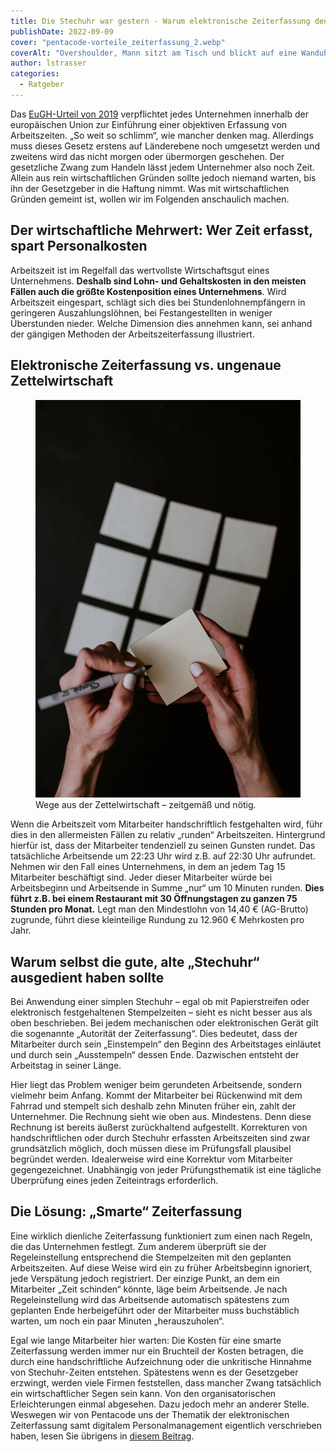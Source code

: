```yaml
---
title: Die Stechuhr war gestern - Warum elektronische Zeiterfassung den Gewinn erhöht
publishDate: 2022-09-09
cover: "pentacode-vorteile_zeiterfassung_2.webp"
coverAlt: "Overshoulder, Mann sitzt am Tisch und blickt auf eine Wanduhr."
author: lstrasser
categories:
  - Ratgeber
---
```


Das [EuGH-Urteil von 2019](../eugh_urteil/) verpflichtet jedes Unternehmen
innerhalb der europäischen Union zur Einführung einer objektiven Erfassung von
Arbeitszeiten. „So weit so schlimm“, wie mancher denken mag. Allerdings muss
dieses Gesetz erstens auf Länderebene noch umgesetzt werden und zweitens wird
das nicht morgen oder übermorgen geschehen. Der gesetzliche Zwang zum Handeln
lässt jedem Unternehmer also noch Zeit. Allein aus rein wirtschaftlichen Gründen
sollte jedoch niemand warten, bis ihn der Gesetzgeber in die Haftung nimmt. Was
mit wirtschaftlichen Gründen gemeint ist, wollen wir im Folgenden anschaulich
machen.

## Der wirtschaftliche Mehrwert: Wer Zeit erfasst, spart Personalkosten

Arbeitszeit ist im Regelfall das wertvollste Wirtschaftsgut eines Unternehmens.
**Deshalb sind Lohn- und Gehaltskosten in den meisten Fällen auch die größte
Kostenposition eines Unternehmens**. Wird Arbeitszeit eingespart, schlägt sich
dies bei Stundenlohnempfängern in geringeren Auszahlungslöhnen, bei
Festangestellten in weniger Überstunden nieder. Welche Dimension dies annehmen
kann, sei anhand der gängigen Methoden der Arbeitszeiterfassung illustriert.

## Elektronische Zeiterfassung vs. ungenaue Zettelwirtschaft

<figure class="float right width-40pc">
  <img src="pentacode-vorteile_zeiterfassung_5.webp" alt="Hand hält Notizblock und Stift. Im Hintergrund: weitere Zettel." />
  <figcaption>Wege aus der Zettelwirtschaft – zeitgemäß und nötig.</figcaption>
</figure>

Wenn die Arbeitszeit vom Mitarbeiter handschriftlich festgehalten wird, führ
dies in den allermeisten Fällen zu relativ „runden“ Arbeitszeiten. Hintergrund
hierfür ist, dass der Mitarbeiter tendenziell zu seinen Gunsten rundet. Das
tatsächliche Arbeitsende um 22:23 Uhr wird z.B. auf 22:30 Uhr aufrundet. Nehmen
wir den Fall eines Unternehmens, in dem an jedem Tag 15 Mitarbeiter beschäftigt
sind. Jeder dieser Mitarbeiter würde bei Arbeitsbeginn und Arbeitsende in Summe
„nur“ um 10 Minuten runden. **Dies führt z.B. bei einem Restaurant mit 30
Öffnungstagen zu ganzen 75 Stunden pro Monat.** Legt man den Mindestlohn von 14,40
€ (AG-Brutto) zugrunde, führt diese kleinteilige Rundung zu 12.960 € Mehrkosten
pro Jahr.

## Warum selbst die gute, alte „Stechuhr“ ausgedient haben sollte

Bei Anwendung einer simplen Stechuhr – egal ob mit Papierstreifen oder
elektronisch festgehaltenen Stempelzeiten – sieht es nicht besser aus als oben
beschrieben. Bei jedem mechanischen oder elektronischen Gerät gilt die
sogenannte „Autorität der Zeiterfassung“. Dies bedeutet, dass der Mitarbeiter
durch sein „Einstempeln“ den Beginn des Arbeitstages einläutet und durch sein
„Ausstempeln“ dessen Ende. Dazwischen entsteht der Arbeitstag in seiner Länge.

Hier liegt das Problem weniger beim gerundeten Arbeitsende, sondern vielmehr
beim Anfang. Kommt der Mitarbeiter bei Rückenwind mit dem Fahrrad und stempelt
sich deshalb zehn Minuten früher ein, zahlt der Unternehmer. Die Rechnung sieht
wie oben aus. Mindestens. Denn diese Rechnung ist bereits äußerst zurückhaltend
aufgestellt. Korrekturen von handschriftlichen oder durch Stechuhr erfassten
Arbeitszeiten sind zwar grundsätzlich möglich, doch müssen diese im Prüfungsfall
plausibel begründet werden. Idealerweise wird eine Korrektur vom Mitarbeiter
gegengezeichnet. Unabhängig von jeder Prüfungsthematik ist eine tägliche
Überprüfung eines jeden Zeiteintrags erforderlich.

## Die Lösung: „Smarte“ Zeiterfassung

Eine wirklich dienliche Zeiterfassung funktioniert zum einen nach Regeln, die
das Unternehmen festlegt. Zum anderem überprüft sie der Regeleinstellung
entsprechend die Stempelzeiten mit den geplanten Arbeitszeiten. Auf diese Weise
wird ein zu früher Arbeitsbeginn ignoriert, jede Verspätung jedoch registriert.
Der einzige Punkt, an dem ein Mitarbeiter „Zeit schinden“ könnte, läge beim
Arbeitsende. Je nach Regeleinstellung wird das Arbeitsende automatisch
spätestens zum geplanten Ende herbeigeführt oder der Mitarbeiter muss
buchstäblich warten, um noch ein paar Minuten „herauszuholen“.

Egal wie lange Mitarbeiter hier warten: Die Kosten für eine smarte Zeiterfassung
werden immer nur ein Bruchteil der Kosten betragen, die durch eine
handschriftliche Aufzeichnung oder die unkritische Hinnahme von Stechuhr-Zeiten
entstehen.  Spätestens wenn es der Gesetzgeber erzwingt, werden viele Firmen
feststellen, dass mancher Zwang tatsächlich ein wirtschaftlicher Segen sein
kann. Von den organisatorischen Erleichterungen einmal abgesehen. Dazu jedoch
mehr an anderer Stelle. Weswegen wir von Pentacode uns der Thematik der
elektronischen Zeiterfassung samt digitalem Personalmanagement eigentlich
verschrieben haben, lesen Sie übrigens in [diesem
Beitrag](../erfolg_durch_faktor_zeit/).
